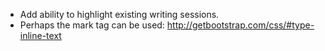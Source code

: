 * Add ability to highlight existing writing sessions.  
 * Perhaps the mark tag can be used: http://getbootstrap.com/css/#type-inline-text
